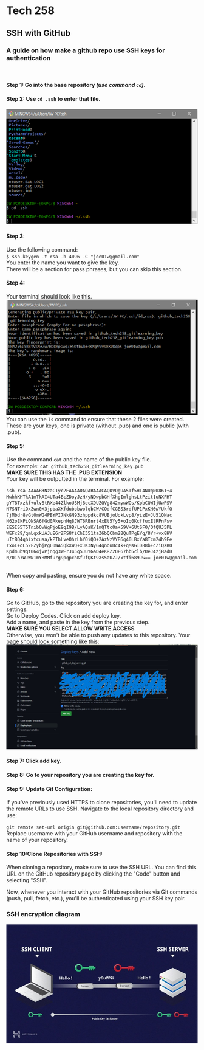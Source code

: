 # Tech 258

## SSH with GitHub

### A guide on how make a github repo use SSH keys for authentication
<br>

#### Step 1: Go into the base repository *(use command `cd`)*.

#### Step 2: Use `cd .ssh` to enter that file.

![ssh_image2.png](ssh_image2.png)

#### Step 3:
Use the following command:
<br>`$ ssh-keygen -t rsa -b 4096 -C "joe01w@gmail.com"`
<BR> You enter the name you want to give the key.
<br> There will be a section for pass phrases, but you can skip this section.

#### Step 4:
Your terminal should look like this.
<br>
![ssh_image3.png](ssh_image3.png)
<br>
You can use the `ls` command to ensure that these 2 files were created. 
These are your keys, one is private (without .pub) and one is public (with .pub).

#### Step 5:
Use the command `cat` and the name of the public key file.
<br> For example: `cat github_tech258_gitlearning_key.pub`
<br> **MAKE SURE THIS HAS THE .PUB EXTENSION**
<BR> Your key will be outputted in the terminal. For example:
<br>
```
ssh-rsa AAAAB3NzaC1yc2EAAAADAQABAAACAQDVQgUA5Tf5HI4NUqN0861+4
MwhhKHTkA1mTkAI4UTa4BcZDoyJzH/yNDwpbGHfXhgImlghsLtPzit1uNXFHT
gYT8Txzkf+ulv8tRXe44ZlkoUSMj8ecX9UZQVg842mywWOs/KpbCQWIjUwPSV
N7SNTriOxZwn0X3jpbaXKfdubobwolqbCW/COdfCGBS3rdfUP1PxKH6wYUkfQ
7jMbdr8vGt0mWG4PBYPI7NkGN93zhppdkc8VUBjoUokLvp8/yizE+JU51QNac
H62oEkPiONSA6fGd0AkepnHq8JWT6RBnrt4xEt5Yy5+oIq0KcffuxElRPnFsv
EESIS5T5TnibOvWgPjoE9qI9B/LyAQaK/1mQTtc0a+59V+6UtSF0/OfQUJ5PL
WEFc29/qmLqxkUAJuE6rZFS8fiChI351taZ6bQCbm2BQuTPgEYg/8Yr+vx8HV
uItBQ4qhixtcuaa/kPThLveOhrLhYOiQO+2AzNzVYB6q40LBxYa8Tcm24h9Fe
zxoL+oL52FZybjPgL0WA5QkXWQ+xJK3NyG4qnouDc4k+qMsGID88bEcZiQXBO
Kpdmub9qt064jvPjnqg3WErJ45qSJUYGaD4eKRZ2OE67hb5clb/OeJ4zjBadD
N/01h7WJWN1mY8MMfurg9pqpchKfJfQKt9Xs5aUZJ/xtfi689Jw== joe01w@gmail.com
```
<br>When copy and pasting, ensure you do not have any white space.

#### Step 6:
Go to GitHub, go to the repository you are creating the key for, and enter settings.
<br>Go to Deploy Codes. Click on add deploy key.
<br>Add a name, and paste in the key from the previous step.
<br>**MAKE SURE YOU SELECT ALLOW WRITE ACCESS**
<br>Otherwise, you won't be able to push any updates to this repository.
Your page should look something like this:
![ssh_image4.jpg](ssh_image4.jpg)
<br>
#### Step 7: Click add key.

#### Step 8: Go to your repository you are creating the key for.

#### Step 9: Update Git Configuration:
If you've previously used HTTPS to clone repositories, you'll need to update the remote URLs to use SSH. Navigate to the local repository directory and use:

`git remote set-url origin git@github.com:username/repository.git`
<br>
Replace username with your GitHub username and repository with the name of your repository.

#### Step 10:Clone Repositories with SSH:
When cloning a repository, make sure to use the SSH URL. You can find this URL on the GitHub repository page by clicking the "Code" button and selecting "SSH".

Now, whenever you interact with your GitHub repositories via Git commands (push, pull, fetch, etc.), you'll be authenticated using your SSH key pair.

### SSH encryption diagram
![asymmetric-encryption.jpg](asymmetric-encryption.jpg)

